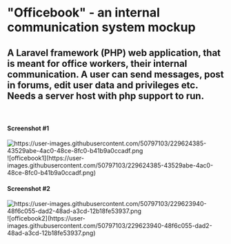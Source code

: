 <h1> "Officebook" - an internal communication system mockup </h1>
<h2> A Laravel framework (PHP) web application, that is meant for office workers, their internal communication. A user can send messages, post in forums, edit user data and privileges etc. </br>
Needs a server host with php support to run. </h2>
</br>
<h4> Screenshot #1 </h4>
 <img src="https://user-images.githubusercontent.com/50797103/229624385-43529abe-4ac0-48ce-8fc0-b41b9a0ccadf.png" alt="https://user-images.githubusercontent.com/50797103/229624385-43529abe-4ac0-48ce-8fc0-b41b9a0ccadf.png">
![officebook1](https://user-images.githubusercontent.com/50797103/229624385-43529abe-4ac0-48ce-8fc0-b41b9a0ccadf.png)


<br>
<h4> Screenshot #2 </h4>
 <img src="https://user-images.githubusercontent.com/50797103/229623940-48f6c055-dad2-48ad-a3cd-12b18fe53937.png" alt="https://user-images.githubusercontent.com/50797103/229623940-48f6c055-dad2-48ad-a3cd-12b18fe53937.png">
![officebook2](https://user-images.githubusercontent.com/50797103/229623940-48f6c055-dad2-48ad-a3cd-12b18fe53937.png)
